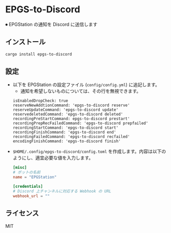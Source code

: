 # EPGS-to-Discord
⏺ EPGStation の通知を Discord に送信します

## インストール
```sh
cargo install epgs-to-discord
```

## 設定
* 以下を EPGStation の設定ファイル (`config/config.yml`) に追記します。
    * 通知を希望しないものについては、その行を無視できます。
    ```
    isEnabledDropCheck: true
    reserveNewAddtionCommand: 'epgs-to-discord reserve'
    reserveUpdateCommand: 'epgs-to-discord update'
    reservedeletedCommand: 'epgs-to-discord deleted'
    recordingPreStartCommand: epgs-to-discord prestart'
    recordingPrepRecFailedCommand: 'epgs-to-discord prepfailed'
    recordingStartCommand: 'epgs-to-discord start'
    recordingFinishCommand: 'epgs-to-discord end'
    recordingFailedCommand: 'epgs-to-discord recfailed'
    encodingFinishCommand: 'epgs-to-discord finish'
    ```
* `$HOME/.config/epgs-to-discord/config.toml` を作成します。内容は以下のようにし、適宜必要な値を入力します。
    ```toml
    [misc]
    # ボットの名前
    name = "EPGStation"

    [credentials]
    # Discord 上チャンネルに対応する Webhook の URL
    webhook_url = ""
    ```

## ライセンス
MIT